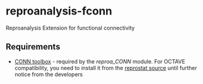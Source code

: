 # reproanalysis-fconn
Reproanalysis Extension for functional connectivity

## Requirements
- [CONN toolbox](https://web.conn-toolbox.org) - required by the _reproa_CONN_ module. For OCTAVE compatibility, you need to install it from the [reprostat source](https://github.com/reprostat/conn/tree/octave) until further notice from the developers
